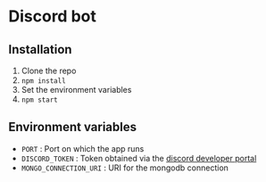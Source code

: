 # Discord bot

## Installation

1. Clone the repo
2. `npm install`
3. Set the environment variables
4. `npm start`

## Environment variables

- `PORT` : Port on which the app runs
- `DISCORD_TOKEN` : Token obtained via the [discord developer portal](https://discordapp.com/developers/applications/)
- `MONGO_CONNECTION_URI` : URI for the mongodb connection
